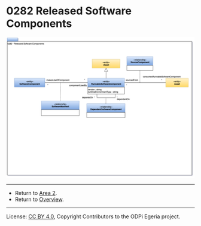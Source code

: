 <!-- SPDX-License-Identifier: CC-BY-4.0 -->
<!-- Copyright Contributors to the ODPi Egeria project. -->

# 0282 Released Software Components

![UML](0282-Released-Software-Components.png#pagewidth)

----

* Return to [Area 2](Area-2-models.md).
* Return to [Overview](.).

----
License: [CC BY 4.0](https://creativecommons.org/licenses/by/4.0/),
Copyright Contributors to the ODPi Egeria project.